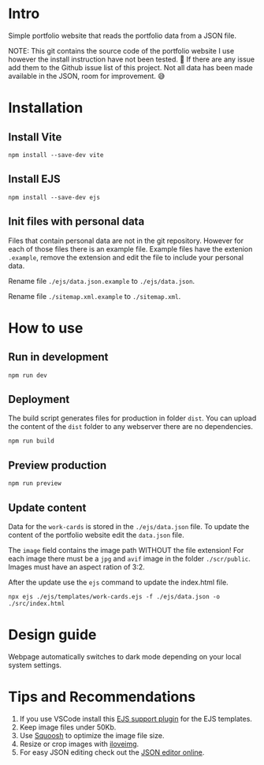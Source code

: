 # Intro
Simple portfolio website that reads the portfolio data from a JSON file.

NOTE:
This git contains the source code of the portfolio website I use however the install instruction have not been tested. 😬
If there are any issue add them to the Github issue list of this project.
Not all data has been made available in the JSON, room for improvement. 😅

# Installation

## Install Vite 
```
npm install --save-dev vite
```

## Install EJS
```
npm install --save-dev ejs
```

## Init files with personal data
Files that contain personal data are not in the git repository.
However for each of those files there is an example file.
Example files have the extenion `.example`, remove the extension and edit the file to include your personal data.

Rename file `./ejs/data.json.example` to `./ejs/data.json`.

Rename file `./sitemap.xml.example` to `./sitemap.xml`.

# How to use

## Run in development
```
npm run dev
```

## Deployment
The build script generates files for production in folder `dist`.
You can upload the content of the `dist` folder to any webserver there are no dependencies.

```
npm run build
```

## Preview production
```
npm run preview
```

## Update content
Data for the `work-cards` is stored in the `./ejs/data.json` file.
To update the content of the portfolio website edit the `data.json` file.

The `image` field contains the image path WITHOUT the file extension!
For each image there must be a `jpg` and `avif` image in the folder `./scr/public`.
Images must have an aspect ration of 3:2.

After the update use the `ejs` command to update the index.html file.

```
npx ejs ./ejs/templates/work-cards.ejs -f ./ejs/data.json -o ./src/index.html
```

# Design guide
Webpage automatically switches to dark mode depending on your local system settings.

# Tips and Recommendations
1. If you use VSCode install this [EJS support plugin](https://marketplace.visualstudio.com/items/?itemName=DigitalBrainstem.javascript-ejs-support) for the EJS templates.
2. Keep image files under 50Kb.
3. Use [Squoosh](https://squoosh.app/) to optimize the image file size.
4. Resize or crop images with [iloveimg](https://www.iloveimg.com/).
5. For easy JSON editing check out the [JSON editor online](https://jsoneditoronline.org/). 
